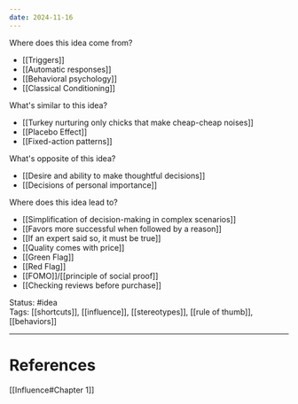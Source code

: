 ```yaml
---
date: 2024-11-16
---
```

Where does this idea come from?  
- [[Triggers]]
- [[Automatic responses]]
- [[Behavioral psychology]]
- [[Classical Conditioning]]

What's similar to this idea?  
- [[Turkey nurturing only chicks that make cheap-cheap noises]]
- [[Placebo Effect]]
- [[Fixed-action patterns]]

What's opposite of this idea?  
- [[Desire and ability to make thoughtful decisions]]
- [[Decisions of personal importance]]

Where does this idea lead to?  
- [[Simplification of decision-making in complex scenarios]]
- [[Favors more successful when followed by a reason]]
- [[If an expert said so, it must be true]]
- [[Quality comes with price]]
- [[Green Flag]]
- [[Red Flag]]
- [[FOMO]]/[[principle of social proof]]
- [[Checking reviews before purchase]]

Status: #idea  
Tags:  [[shortcuts]], [[influence]], [[stereotypes]], [[rule of thumb]], [[behaviors]]

---
# References
[[Influence#Chapter 1]]